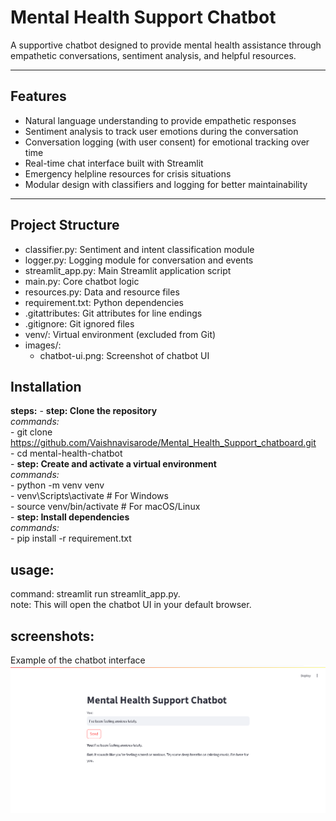 # Mental Health Support Chatbot

A supportive chatbot designed to provide mental health assistance through empathetic conversations, sentiment analysis, and helpful resources.

---

## Features

- Natural language understanding to provide empathetic responses
- Sentiment analysis to track user emotions during the conversation
- Conversation logging (with user consent) for emotional tracking over time
- Real-time chat interface built with Streamlit
- Emergency helpline resources for crisis situations
- Modular design with classifiers and logging for better maintainability

---

## Project Structure
- classifier.py: Sentiment and intent classification module
- logger.py: Logging module for conversation and events
- streamlit_app.py: Main Streamlit application script
- main.py: Core chatbot logic
- resources.py: Data and resource files
- requirement.txt: Python dependencies
- .gitattributes: Git attributes for line endings
- .gitignore: Git ignored files
- venv/: Virtual environment (excluded from Git)
- images/:
  - chatbot-ui.png: Screenshot of chatbot UI
 
## Installation
  **steps:**
    - **step: Clone the repository**  
     *commands:*  
        - git clone https://github.com/Vaishnavisarode/Mental_Health_Support_chatboard.git  
        - cd mental-health-chatbot  
    - **step: Create and activate a virtual environment**  
      *commands:*   
        - python -m venv venv  
        - venv\Scripts\activate  # For Windows  
        - source venv/bin/activate  # For macOS/Linux  
    - **step: Install dependencies**  
      *commands:*  
        - pip install -r requirement.txt 
## usage:
  command: streamlit run streamlit_app.py.  
  note: This will open the chatbot UI in your default browser.
  
## screenshots:
  Example of the chatbot interface
  ![Alt Text](images/Mental_health_chatboard.png)
